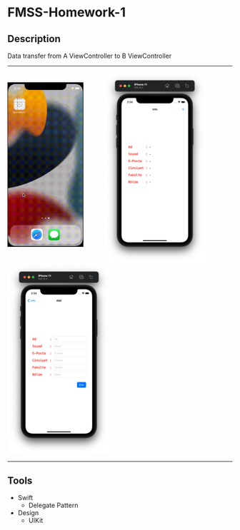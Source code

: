# FMSS-Homework-1

## Description

Data transfer from A ViewController to B ViewController

---
<img style="margin-bottom: 35px" src="gif/App.gif" width="170px"></img><img style="margin-left: 45px" src="images/1.png" width="230px"></img><img src="images/2.png" width="230px"></img>

---
## Tools
- Swift
    - Delegate Pattern
- Design
    - UIKit
